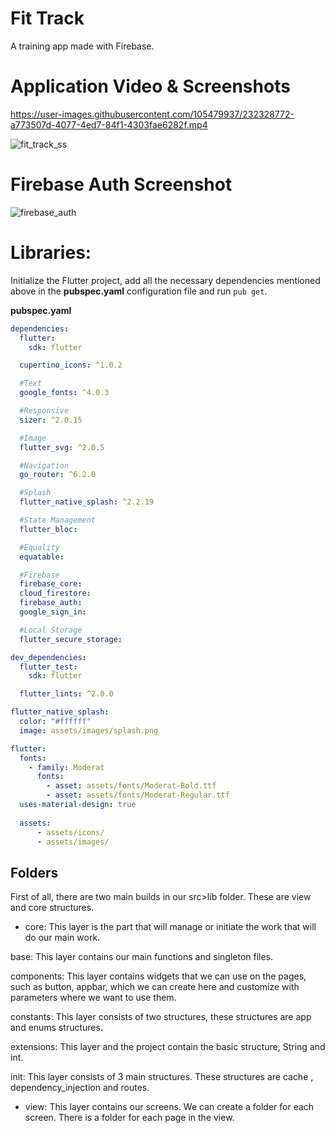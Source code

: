 # Fit Track

A training app made with Firebase.

# Application Video & Screenshots

https://user-images.githubusercontent.com/105479937/232328772-a773507d-4077-4ed7-84f1-4303fae6282f.mp4

![fit_track_ss](https://user-images.githubusercontent.com/105479937/232328970-4a27de93-5679-4fb5-93a2-97f0baab40ed.png)

# Firebase Auth Screenshot

![firebase_auth](https://user-images.githubusercontent.com/105479937/232328994-d0a6a906-5ef6-4f95-9552-f7f115600a47.png)


# Libraries:

Initialize the Flutter project, add all the necessary dependencies mentioned above in the **pubspec.yaml** configuration file and run `pub get`.

**pubspec.yaml**
```yaml
dependencies:
  flutter:
    sdk: flutter

  cupertino_icons: ^1.0.2

  #Text
  google_fonts: ^4.0.3

  #Responsive
  sizer: ^2.0.15

  #Image
  flutter_svg: ^2.0.5

  #Navigation
  go_router: ^6.2.0

  #Splash
  flutter_native_splash: ^2.2.19

  #State Management
  flutter_bloc:

  #Equality
  equatable:

  #Firebase
  firebase_core:
  cloud_firestore:
  firebase_auth:
  google_sign_in:

  #Local Storage
  flutter_secure_storage:

dev_dependencies:
  flutter_test:
    sdk: flutter

  flutter_lints: ^2.0.0

flutter_native_splash:
  color: "#ffffff"
  image: assets/images/splash.png  

flutter:
  fonts:
    - family: Moderat
      fonts:
        - asset: assets/fonts/Moderat-Bold.ttf
        - asset: assets/fonts/Moderat-Regular.ttf
  uses-material-design: true
  
  assets:
      - assets/icons/
      - assets/images/
  ```

## Folders

First of all, there are two main builds in our src>lib folder. These are view and core structures.

- core: This layer is the part that will manage or initiate the work that will do our main work.

base: This layer contains our main functions and singleton files.

components: This layer contains widgets that we can use on the pages, such as button, appbar, which we can create here and customize with parameters where we want to use them.

constants: This layer consists of two structures, these structures are app and enums structures.

extensions: This layer and the project contain the basic structure, String and int.

init: This layer consists of 3 main structures. These structures are cache , dependency_injection and routes.

- view: This layer contains our screens. We can create a folder for each screen. There is a folder for each page in the view.


